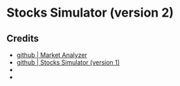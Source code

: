 # Stocks Simulator (version 2)



## Credits

- [github | Market Analyzer](https://github.com/Arseni1919/Market_Analyzer)
- [github | Stocks Simulator (version 1)](https://github.com/Arseni1919/Stocks_Simulator_1)
- []()
- []()